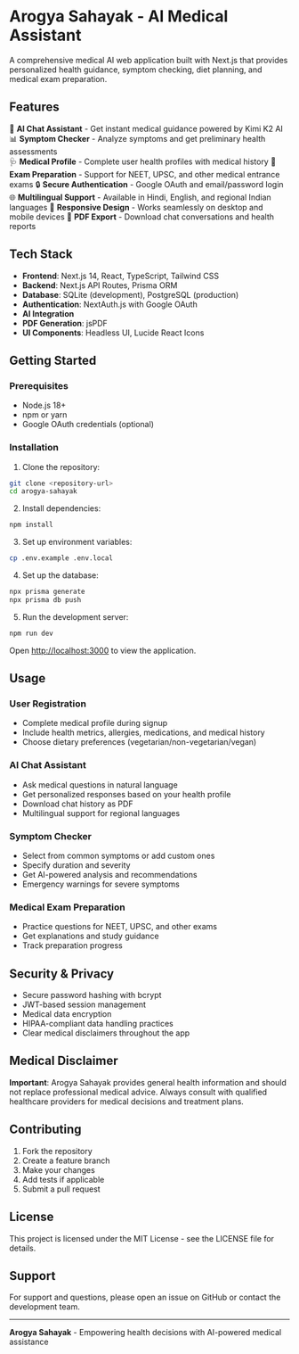 # Arogya Sahayak - AI Medical Assistant

A comprehensive medical AI web application built with Next.js that provides personalized health guidance, symptom checking, diet planning, and medical exam preparation.

## Features

🧠 **AI Chat Assistant** - Get instant medical guidance powered by Kimi K2 AI
📊 **Symptom Checker** - Analyze symptoms and get preliminary health assessments  
🩺 **Medical Profile** - Complete user health profiles with medical history
📖 **Exam Preparation** - Support for NEET, UPSC, and other medical entrance exams
🔒 **Secure Authentication** - Google OAuth and email/password login
🌐 **Multilingual Support** - Available in Hindi, English, and regional Indian languages
📱 **Responsive Design** - Works seamlessly on desktop and mobile devices
📄 **PDF Export** - Download chat conversations and health reports

## Tech Stack

- **Frontend**: Next.js 14, React, TypeScript, Tailwind CSS
- **Backend**: Next.js API Routes, Prisma ORM
- **Database**: SQLite (development), PostgreSQL (production)
- **Authentication**: NextAuth.js with Google OAuth
- **AI Integration**
- **PDF Generation**: jsPDF
- **UI Components**: Headless UI, Lucide React Icons

## Getting Started

### Prerequisites

- Node.js 18+ 
- npm or yarn
- Google OAuth credentials (optional)

### Installation

1. Clone the repository:
```bash
git clone <repository-url>
cd arogya-sahayak
```

2. Install dependencies:
```bash
npm install
```

3. Set up environment variables:
```bash
cp .env.example .env.local
```


4. Set up the database:
```bash
npx prisma generate
npx prisma db push
```

5. Run the development server:
```bash
npm run dev
```

Open [http://localhost:3000](http://localhost:3000) to view the application.

## Usage

### User Registration
- Complete medical profile during signup
- Include health metrics, allergies, medications, and medical history
- Choose dietary preferences (vegetarian/non-vegetarian/vegan)

### AI Chat Assistant
- Ask medical questions in natural language
- Get personalized responses based on your health profile
- Download chat history as PDF
- Multilingual support for regional languages

### Symptom Checker
- Select from common symptoms or add custom ones
- Specify duration and severity
- Get AI-powered analysis and recommendations
- Emergency warnings for severe symptoms

### Medical Exam Preparation
- Practice questions for NEET, UPSC, and other exams
- Get explanations and study guidance
- Track preparation progress

## Security & Privacy

- Secure password hashing with bcrypt
- JWT-based session management
- Medical data encryption
- HIPAA-compliant data handling practices
- Clear medical disclaimers throughout the app

## Medical Disclaimer

**Important**: Arogya Sahayak provides general health information and should not replace professional medical advice. Always consult with qualified healthcare providers for medical decisions and treatment plans.

## Contributing

1. Fork the repository
2. Create a feature branch
3. Make your changes
4. Add tests if applicable
5. Submit a pull request

## License

This project is licensed under the MIT License - see the LICENSE file for details.

## Support

For support and questions, please open an issue on GitHub or contact the development team.

---

**Arogya Sahayak** - Empowering health decisions with AI-powered medical assistance